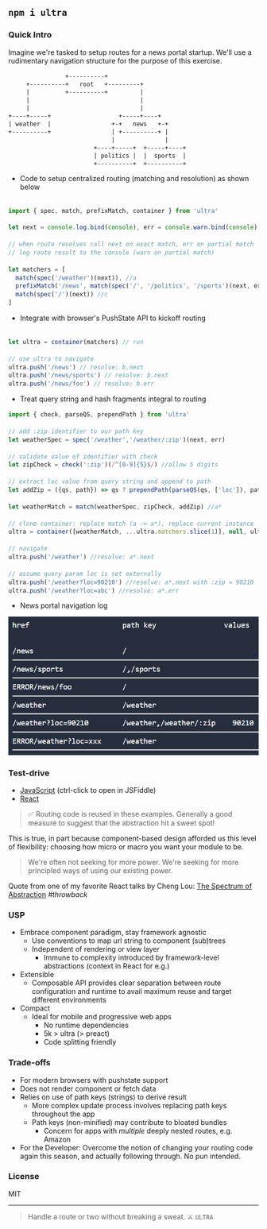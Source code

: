 ## `npm i ultra`

### Quick Intro

Imagine we're tasked to setup routes for a news portal startup. We'll use a rudimentary  navigation structure for the purpose of this exercise.

```AsciiDoc
                +----------+
     +----------+   root   +---------+
     |          +----------+         |
     |                               |
     |                               |
+----+-----+                   +-----+----+
| weather  |                 +-+   news   +-+
+----------+                 | +----------+ |
                             |              |
                        +----+-----+  +-----+----+
                        | politics |  |  sports  |
                        +----------+  +----------+
```


- Code to setup centralized routing (matching and resolution) as shown below

```javascript

import { spec, match, prefixMatch, container } from 'ultra'

let next = console.log.bind(console), err = console.warn.bind(console)

// when route resolves call next on exact match, err on partial match
// log route result to the console (warn on partial match)

let matchers = [
  match(spec('/weather')(next)), //a
  prefixMatch('/news', match(spec('/', '/politics', '/sports')(next, err))), //b
  match(spec('/')(next)) //c
]

```

- Integrate with browser's PushState API to kickoff routing

```javascript

let ultra = container(matchers) // run

// use ultra to navigate
ultra.push('/news') // resolve: b.next
ultra.push('/news/sports') // resolve: b.next
ultra.push('/news/foo') // resolve: b.err
```
- Treat query string and hash fragments integral to routing

```JavaScript
import { check, parseQS, prependPath } from 'ultra'

// add :zip identifier to our path key
let weatherSpec = spec('/weather','/weather/:zip')(next, err)

// validate value of identifier with check
let zipCheck = check(':zip')(/^[0-9]{5}$/) //allow 5 digits

// extract loc value from query string and append to path
let addZip = ({qs, path}) => qs ? prependPath(parseQS(qs, ['loc']), path) : path

let weatherMatch = match(weatherSpec, zipCheck, addZip) //a*

// clone container: replace match (a -> a*), replace current instance
ultra = container([weatherMatch, ...ultra.matchers.slice(1)], null, ultra)

// navigate
ultra.push('/weather') //resolve: a*.next

// assume query param loc is set externally
ultra.push('/weather?loc=90210') //resolve: a*.next with :zip = 90210
ultra.push('/weather?loc=abc') //resolve: a*.err
```
- News portal navigation log

![Result](assets/ultra-news-example-result.png)

### Test-drive
- [JavaScript](https://jsfiddle.net/cheekyiscool/ktdmwx0o/embedded/js,html,css,result/dark/) (ctrl-click to open in JSFiddle)
- [React](http://jsfiddle.net/cheekyiscool/4wpt096z/embedded/js,html,css,result/dark/)

> ✅ Routing code is reused in these examples. Generally a good measure to suggest that the abstraction hit a sweet spot!

This is true, in part because component-based design afforded us this level of  flexibility: choosing how micro or macro you want your module to be.

> We're often not seeking for more power. We're seeking for more principled ways of using our existing power.

Quote from one of my favorite React talks by Cheng Lou: [The Spectrum of Abstraction](https://www.youtube.com/watch?v=mVVNJKv9esE) _#throwback_

### USP
- Embrace component paradigm, stay framework agnostic
  - Use conventions to map url string to component (sub)trees
  - Independent of rendering or view layer
    - Immune to complexity introduced by framework-level abstractions (context in React for e.g.)
- Extensible
  - Composable API provides clear separation between route configuration and runtime to avail maximum reuse and target different environments
- Compact
  - Ideal for mobile and progressive web apps
    - No runtime dependencies
    - 5k > ultra (> preact)
    - Code splitting friendly

### Trade-offs
  - For modern browsers with pushstate support
  - Does not render component or fetch data
  - Relies on use of path keys (strings) to derive result
    - More complex update process involves replacing path keys throughout the app
    - Path keys (non-minified) may contribute to bloated bundles
      - Concern for apps with _multiple_ deeply nested routes, e.g. Amazon
  - For the Developer: Overcome the notion of changing your routing code again this season, and actually following through. No pun intended.

### License

MIT

---

> Handle a route or two without breaking a sweat. :crossed_swords: `ULTRA`
